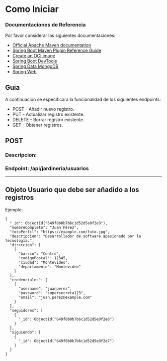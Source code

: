 # Como Iniciar

### Documentaciones de Referencia
Por favor considerar las siguientes documentaciones:

* [Official Apache Maven documentation](https://maven.apache.org/guides/index.html)
* [Spring Boot Maven Plugin Reference Guide](https://docs.spring.io/spring-boot/3.3.5/maven-plugin)
* [Create an OCI image](https://docs.spring.io/spring-boot/3.3.5/maven-plugin/build-image.html)
* [Spring Boot DevTools](https://docs.spring.io/spring-boot/3.3.5/reference/using/devtools.html)
* [Spring Data MongoDB](https://docs.spring.io/spring-boot/3.3.5/reference/data/nosql.html#data.nosql.mongodb)
* [Spring Web](https://docs.spring.io/spring-boot/3.3.5/reference/web/servlet.html)

## Guia
A continuacion se especificara la funcionalidad de los siguientes endpoints:

* POST    -   Añadir nuevo registro. 
* PUT     -   Actualizar registro existente. 
* DELETE  -   Borrar registro existente. 
* GET     -   Obtener registros.  

## POST 
### Descripcion:  
### Endpoint: /api/jardineria/usuarios
------
Objeto Usuario que debe ser añadido a los registros 
------
Ejemplo:
```
{
  "_id": ObjectId("649f8b0b7b6c1d52d5e0f2e9"),
  "nombreCompleto": "Juan Pérez",
  "fotoPerfil": "https://example.com/foto.jpg",
  "descripcion": "Desarrollador de software apasionado por la tecnología.",
  "direccion": [
    {
      "barrio": "Centro",
      "codigoPostal": 12345,
      "ciudad": "Montevideo",
      "departamento": "Montevideo"
    }
  ],
  "credenciales": [
    {
      "username": "juanperez",
      "password": "supersecreta123",
      "email": "juan.perez@example.com"
    }
  ],
  "seguidores": [
    {
      "_id": ObjectId("649f8b0b7b6c1d52d5e0f2e8")
    }
  ],
  "siguiendo": [
    {
      "_id": ObjectId("649f8b0b7b6c1d52d5e0f2e7")
    }
  ]
}

```


